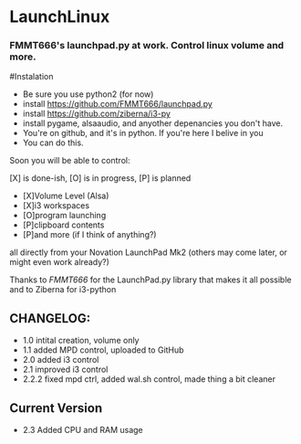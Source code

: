 # LaunchLinux
### FMMT666's launchpad.py at work. Control linux volume and more.

#Instalation
* Be sure you use python2 (for now)
* install https://github.com/FMMT666/launchpad.py
* install https://github.com/ziberna/i3-py
* install pygame, alsaaudio, and anyother depenancies you don't have.
* You're on github, and it's in python. If you're here I belive in you
* You can do this.


Soon you will be able to control:

[X] is done-ish, [O] is in progress, [P] is planned
* [X]Volume Level (Alsa)
* [X]i3 workspaces
* [O]program launching
* [P]clipboard contents
* [P]and more (if I think of anything?)

all directly from your Novation LaunchPad Mk2
(others may come later, or might even work already?)

Thanks to *FMMT666* for the LaunchPad.py library that makes it all possible
and to Ziberna for i3-python

## CHANGELOG:
* 1.0 intital creation, volume only
* 1.1 added MPD control, uploaded to GitHub
* 2.0 added i3 control
* 2.1 improved i3 control
* 2.2.2 fixed mpd ctrl, added wal.sh control, made thing a bit cleaner
## Current Version
* 2.3 Added CPU and RAM usage
